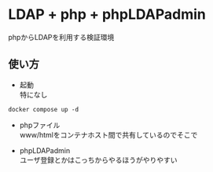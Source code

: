 # LDAP + php + phpLDAPadmin
phpからLDAPを利用する検証環境

## 使い方
* 起動  
特になし
```
docker compose up -d 
```

* phpファイル  
www/htmlをコンテナホスト間で共有しているのでそこで

* phpLDAPadmin  
ユーザ登録とかはこっちからやるほうがやりやすい
